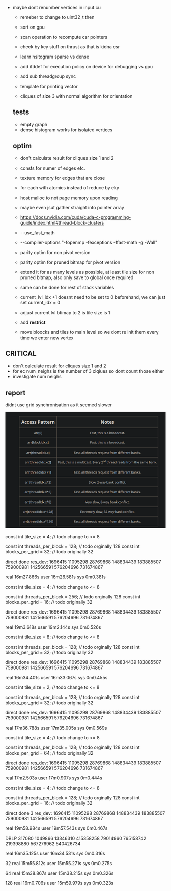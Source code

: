 - maybe dont renumber vertices in input.cu
  - remeber to change to uint32_t then
  - sort on gpu
  - scan operation to recompute csr pointers
  - check by key stuff on thrust as that is kidna csr
  - learn hsitogram sparse vs dense
  - add ifddef for execution policy on device for debugging vs gpu
  - add sub threadgroup sync
  - template for printing vector

  - cliques of size 3 with normal algorithm for orientation



  ## tests
  - empty graph
  - dense histogram works for isolated vertices

  ## optim
  - don't calculate result for cliques size 1 and 2
  - consts for numer of edges etc.
  - texture memory for edges that are close 
  - for each with atomics instead of reduce by eky
  - host malloc to not page memory upon reading
  - maybe even jsut gather straight into pointer array
  - https://docs.nvidia.com/cuda/cuda-c-programming-guide/index.html#thread-block-clusters
  - --use_fast_math
  - --compiler-options "-fopenmp -fexceptions -ffast-math -g -Wall"

  - parity optim for non pivot version
  - parity optim for pruned bitmap for pivot version
  - extend it for as many levels as possible, at least tile size for non pruned bitmap, also only save to global once required
  - same can be done for rest of stack variables
  - current_lvl_idx +1 doesnt need to be set to 0 beforehand, we can just set current_idx = 0
  - adjust current lvl btimap to 2 is tile size is 1
  - add __restrict__

  - move bloocks and tiles to main level so we dont re init them every time we enter new vertex

## CRITICAL
  - don't calculate result for cliques size 1 and 2
  - for ec num_neighs is the number of 3 clqiues so dont count those either
  - investigate num neighs


## report
didnt use grid synchronisation as it seemed slower


![Alt text](image.png)


const int tile_size = 4; // todo change to <= 8

const int threads_per_block = 128; // todo orginally 128
const int blocks_per_grid = 32;    // todo originally 32

direct done
res_dev:        1696415 11095298        28769868        148834439       183885507       759000981       142566591       576204696       731674867

real    16m27.866s
user    16m26.581s
sys     0m0.381s

const int tile_size = 4; // todo change to <= 8

const int threads_per_block = 256; // todo orginally 128
const int blocks_per_grid = 16;    // todo originally 32

direct done
res_dev:        1696415 11095298        28769868        148834439       183885507       759000981       142566591       576204696       731674867

real    19m3.618s
user    19m2.144s
sys     0m0.526s


const int tile_size = 8; // todo change to <= 8

const int threads_per_block = 128; // todo orginally 128
const int blocks_per_grid = 32;    // todo originally 32

direct done
res_dev:        1696415 11095298        28769868        148834439       183885507       759000981       142566591       576204696       731674867

real    16m34.401s
user    16m33.067s
sys     0m0.455s


const int tile_size = 2; // todo change to <= 8

const int threads_per_block = 128; // todo orginally 128
const int blocks_per_grid = 32;    // todo originally 32

direct done
res_dev:        1696415 11095298        28769868        148834439       183885507       759000981       142566591       576204696       731674867

real    17m36.788s
user    17m35.005s
sys     0m0.569s


const int tile_size = 4; // todo change to <= 8

const int threads_per_block = 128; // todo orginally 128
const int blocks_per_grid = 64;    // todo originally 32

direct done
res_dev:        1696415 11095298        28769868        148834439       183885507       759000981       142566591       576204696       731674867

real    17m2.503s
user    17m0.907s
sys     0m0.444s

const int tile_size = 4; // todo change to <= 8

const int threads_per_block = 128; // todo orginally 128
const int blocks_per_grid = 16;    // todo originally 32


direct done
3
res_dev:        1696415 11095298        28769868        148834439       183885507       759000981       142566591       576204696       731674867

real    19m58.984s
user    19m57.543s
sys     0m0.467s






DBLP 317080 1049866 13346310 415358258 79014960 765158742 219398880 567276962 540426734









real    16m35.125s
user    16m34.531s
sys     0m0.316s


32
real    15m55.812s
user    15m55.271s
sys     0m0.275s

64
real    15m38.867s
user    15m38.215s
sys     0m0.326s

128
real    16m0.706s
user    15m59.979s
sys     0m0.323s
